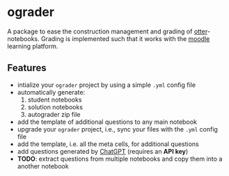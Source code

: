 # ograder

A package to ease the construction management and grading of [otter](https://otter-grader.readthedocs.io/en/latest/)-notebooks.
Grading is implemented such that it works with the [moodle](https://moodle.de/) learning platform.

## Features

+ intialize your ``ograder`` project by using a simple ``.yml`` config file
+ automatically generate:
  1. student notebooks
  2. solution notebooks
  3. autograder zip file
+ add the template of additional questions to any main notebook
+ upgrade your ``ograder`` project, i.e., sync your files with the ``.yml`` config file
+ add the template, i.e. all the meta cells, for additional questions
+ add questions generated by [ChatGPT](https://chat.openai.com/) (requires an **API key**)
+ **TODO**: extract questions from multiple notebooks and copy them into a another notebook